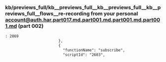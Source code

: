 ### kb/previews_full/kb__previews_full__kb__previews_full__kb__previews_full__flows__re-recording from your personal account@auth.har.part017.md.part001.md.part001.md.part001.md (part 002)

```md
: 2869
                        },
                        {
                          "functionName": "subscribe",
                          "scriptId": "2603",
     
```

```
